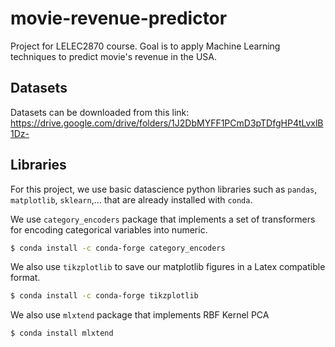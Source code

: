 # movie-revenue-predictor
Project for LELEC2870 course. Goal is to apply Machine Learning techniques to predict movie's revenue in the USA.    

## Datasets
Datasets can be downloaded from this link: https://drive.google.com/drive/folders/1J2DbMYFF1PCmD3pTDfgHP4tLvxlB1Dz-    

## Libraries
For this project, we use basic datascience python libraries such as `pandas`, `matplotlib`, `sklearn`,... that are already installed with `conda`. 

We use `category_encoders` package that implements a set of transformers for encoding categorical variables into numeric.
```bash 
$ conda install -c conda-forge category_encoders
```

We also use `tikzplotlib` to save our matplotlib figures in a Latex compatible format.
```bash
$ conda install -c conda-forge tikzplotlib
```

We also use `mlxtend` package that implements RBF Kernel PCA
```bash 
$ conda install mlxtend
``` 

